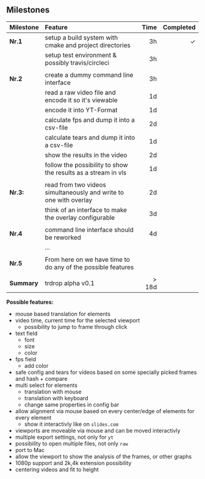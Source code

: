 ## Milestones

| Milestone     | Feature                                                                                     | Time  | Completed |
| ------------- |:----------------                                                                            | -----:|----------:|
| **Nr.1**      | setup a build system with cmake and project directories                                     |    3h |         ✓ |
|               | setup test environment & possibly travis/circleci                                           |    3h |           |
|               |                                                                                             |       |           |
| **Nr.2**      | create a dummy command line interface                                                       |    3h |           |
|               | read a raw video file and encode it so it's viewable                                        |    1d |           |
|               | encode it into YT-Format                                                                    |    1d |           |
|               | calculate fps and dump it into a csv-file                                                   |    2d |           |
|               | calculate tears and dump it into a csv-file                                                 |    1d |           |
|               | show the results in the video                                                               |    2d |           |
|               | follow the possibility to show the results as a stream in vls                               |    1d |           |
|               |                                                                                             |       |           |
| **Nr.3:**     | read from two videos simultaneously and write to one with overlay                           |    2d |           |
|               | think of an interface to make the overlay configurable                                      |    3d |           |
|               |                                                                                             |       |           |
| **Nr.4**      | command line interface should be reworked                                                   |    4d |           |
|               | ...                                                                                         |       |           |
|               |                                                                                             |       |           |
| **Nr.5**      | From here on we have time to do any of the possible features                                |       |           |
|               |                                                                                             |       |           |
|**Summary**    | trdrop alpha v0.1                                                                           | > 18d |           |


**Possible features:**
* mouse based translation for elements
* video time, current time for the selected viewport
    * possibility to jump to frame through click
* text field
    * font
    * size
    * color
* fps field
    * add color
* safe config and tears for videos based on some specially picked frames and hash + compare
* multi select for elements
    * translation with mouse
    * translation with keyboard
    * change same properties in config bar
* allow alignment via mouse based on every center/edge of elements for every element
    * show it interactivly like on `slides.com`
* viewports are moveable via mouse and can be moved interactivly
* multiple export settings, not only for `yt`
* possibility to open multiple files, not only `raw`
* port to Mac
* allow the viewport to show the analysis of the frames, or other graphs
* 1080p support and 2k,4k extension possibility
* centering videos and fit to height
